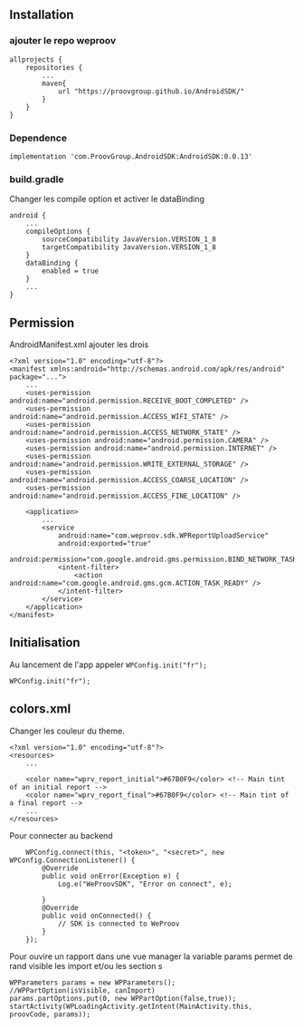 ## Installation
### ajouter le repo weproov
```
allprojects {
    repositories {
        ...
        maven{
            url "https://proovgroup.github.io/AndroidSDK/"
        }
    }
}
```

### Dependence
```
implementation 'com.ProovGroup.AndroidSDK:AndroidSDK:0.0.13'
```

### build.gradle
Changer les compile option et activer le dataBinding
```
android {
    ...
    compileOptions {
        sourceCompatibility JavaVersion.VERSION_1_8
        targetCompatibility JavaVersion.VERSION_1_8
    }
    dataBinding {
        enabled = true
    }
    ...
}
```

## Permission
AndroidManifest.xml ajouter les drois
```
<?xml version="1.0" encoding="utf-8"?>
<manifest xmlns:android="http://schemas.android.com/apk/res/android" package="...">
    ...
    <uses-permission android:name="android.permission.RECEIVE_BOOT_COMPLETED" />
    <uses-permission android:name="android.permission.ACCESS_WIFI_STATE" />
    <uses-permission android:name="android.permission.ACCESS_NETWORK_STATE" />
    <uses-permission android:name="android.permission.CAMERA" />
    <uses-permission android:name="android.permission.INTERNET" />
    <uses-permission android:name="android.permission.WRITE_EXTERNAL_STORAGE" />
    <uses-permission android:name="android.permission.ACCESS_COARSE_LOCATION" />
    <uses-permission android:name="android.permission.ACCESS_FINE_LOCATION" />

    <application>
        ...
        <service
            android:name="com.weproov.sdk.WPReportUploadService"
            android:exported="true"
            android:permission="com.google.android.gms.permission.BIND_NETWORK_TASK_SERVICE">
            <intent-filter>
                <action android:name="com.google.android.gms.gcm.ACTION_TASK_READY" />
            </intent-filter>
        </service>
    </application>
</manifest>
```


## Initialisation 
Au lancement de l'app appeler ``WPConfig.init("fr");``
```
WPConfig.init("fr");
```

## colors.xml
Changer les couleur du theme.

```
<?xml version="1.0" encoding="utf-8"?>
<resources>
    ...

    <color name="wprv_report_initial">#67B0F9</color> <!-- Main tint of an initial report -->
    <color name="wprv_report_final">#67B0F9</color> <!-- Main tint of a final report -->
    ...
</resources>
```

Pour connecter au backend
```
    WPConfig.connect(this, "<token>", "<secret>", new WPConfig.ConnectionListener() {
        @Override
        public void onError(Exception e) {
            Log.e("WeProovSDK", "Error on connect", e);

        }       
        @Override
        public void onConnected() {
            // SDK is connected to WeProov
        }
    });
```

Pour ouvire un rapport dans une vue manager
la variable params permet de rand visible les import et/ou les section s

```
WPParameters params = new WPParameters();
//WPPartOption(isVisible, canImport)
params.partOptions.put(0, new WPPartOption(false,true));
startActivity(WPLoadingActivity.getIntent(MainActivity.this, proovCode, params));
```


